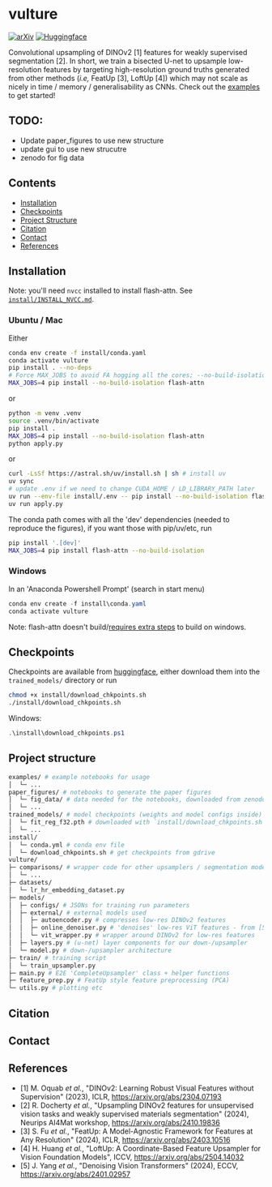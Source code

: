 # vulture

[![arXiv](https://img.shields.io/badge/arXiv-1234.56789-b31b1b.svg)](https://arxiv.org/abs/1234.56789)
[![Huggingface](https://img.shields.io/badge/%F0%9F%A4%97%20Hugging%20Face-checkpoints-orange)](https://huggingface.co/rmdocherty/vulture)

Convolutional upsampling of DINOv2 [1] features for weakly supervised segmentation [2].
In short, we train a bisected U-net to upsample low-resolution features by targeting high-resolution ground truths generated from other methods (_i.e,_ FeatUp [3], LoftUp [4]) which may not scale as nicely in time / memory / generalisability as CNNs.
Check out the [examples](examples/) to get started!

## TODO:

- Update paper_figures to use new structure
- update gui to use new strucutre
- zenodo for fig data

## Contents

- [Installation](#installation)
- [Checkpoints](#checkpoints)
- [Project Structure](#projectstructure)
- [Citation](#citation)
- [Contact](#contact)
- [References](#references)

## Installation

Note: you'll need `nvcc` installed to install flash-attn. See [`install/INSTALL_NVCC.md`](install/INSTALL_NVCC.md).

### Ubuntu / Mac

Either

```bash
conda env create -f install/conda.yaml
conda activate vulture
pip install . --no-deps
# Force MAX_JOBS to avoid FA hogging all the cores; --no-build-isolation s.t it can find CUDA & nvcc
MAX_JOBS=4 pip install --no-build-isolation flash-attn
```

or

```bash
python -m venv .venv
source .venv/bin/activate
pip install .
MAX_JOBS=4 pip install --no-build-isolation flash-attn
python apply.py
```

or

```bash
curl -LsSf https://astral.sh/uv/install.sh | sh # install uv
uv sync
# update .env if we need to change CUDA_HOME / LD_LIBRARY_PATH later
uv run --env-file install/.env -- pip install --no-build-isolation flash-attn
uv run apply.py
```

The conda path comes with all the 'dev' dependencies (needed to reproduce the figures), if you want those with pip/uv/etc, run

```bash
pip install '.[dev]'
MAX_JOBS=4 pip install flash-attn --no-build-isolation
```

### Windows

In an 'Anaconda Powershell Prompt' (search in start menu)

```powershell
conda env create -f install\conda.yaml
conda activate vulture
```

Note: flash-attn doesn't build/[requires extra steps](https://github.com/Dao-AILab/flash-attention/issues/595) to build on windows.

## Checkpoints

Checkpoints are available from [huggingface](https://huggingface.co/rmdocherty/vulture/tree/main), either download them into the `trained_models/` directory or run

```bash
chmod +x install/download_chkpoints.sh
./install/download_chkpoints.sh
```

Windows:

```powershell
.\install\download_chkpoints.ps1
```

## Project structure

```bash
examples/ # example notebooks for usage
│  └─ ...
paper_figures/ # notebooks to generate the paper figures
│  └─ fig_data/ # data needed for the notebooks, downloaded from zenodo
│  └─ ...
trained_models/ # model checkpoints (weights and model configs inside)
│  └─ fit_reg_f32.pth # downloaded with `install/download_chkpoints.sh`
│  └─ ...
install/
│  └─ conda.yml # conda env file
│  └─ download_chkpoints.sh # get checkpoints from gdrive
vulture/
├─ comparisons/ # wrapper code for other upsamplers / segmentation models
│  └─ ...
├─ datasets/
│  └─ lr_hr_embedding_dataset.py
├─ models/
│  ├─ configs/ # JSONs for training run parameters
│  ├─ external/ # external models used
│  │  ├─ autoencoder.py # compresses low-res DINOv2 features
│  │  ├─ online_denoiser.py # 'denoises' low-res ViT features - from [5]
│  │  └─ vit_wrapper.py # wrapper around DINOv2 for low-res features
│  ├─ layers.py # (u-net) layer components for our down-/upsampler
│  └─ model.py # down-/upsampler architecture
├─ train/ # training script
│  └─ train_upsampler.py
├─ main.py # E2E 'CompleteUpsampler' class + helper functions
├─ feature_prep.py # FeatUp style feature preprocessing (PCA)
└─ utils.py # plotting etc
```

## Citation

## Contact

## References

- [1] M. Oquab _et al._, "DINOv2: Learning Robust Visual Features without Supervision" (2023), ICLR, https://arxiv.org/abs/2304.07193
- [2] R. Docherty _et al._, "Upsampling DINOv2 features for unsupervised vision tasks and weakly supervised materials segmentation" (2024), Neurips AI4Mat workshop, https://arxiv.org/abs/2410.19836
- [3] S. Fu _et al._, "FeatUp: A Model-Agnostic Framework for Features at Any Resolution" (2024), ICLR, https://arxiv.org/abs/2403.10516
- [4] H. Huang _et al._, "LoftUp: A Coordinate-Based Feature Upsampler for Vision Foundation Models", ICCV, https://arxiv.org/abs/2504.14032
- [5] J. Yang _et al._, "Denoising Vision Transformers" (2024), ECCV, https://arxiv.org/abs/2401.02957
